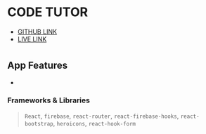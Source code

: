 # CODE TUTOR

- [GITHUB LINK](https://github.com/programming-hero-web-course-4/independent-service-provider-aduyti)
- [LIVE LINK]()
#
## App Features
- 
### Frameworks & Libraries
>  `React`, `firebase`, `react-router`, `react-firebase-hooks`, `react-bootstrap`, `heroicons`, `react-hook-form`